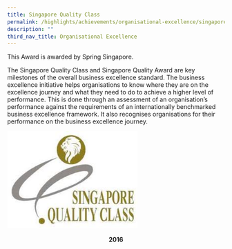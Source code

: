 ```yaml
---
title: Singapore Quality Class
permalink: /highlights/achievements/organisational-excellence/singapore-quality-class/
description: ""
third_nav_title: Organisational Excellence
---
```

<p>This Award is awarded by Spring Singapore.&nbsp;</p>
<p>The Singapore Quality Class and Singapore Quality Award are key milestones of the overall business excellence standard. The business excellence initiative helps organisations to know where they are on the excellence journey and what they need to do to achieve a higher level of performance. This is done through an assessment of an organisation&rsquo;s performance against the requirements of an internationally benchmarked business excellence framework. It also recognises organisations for their performance on the business excellence journey.&nbsp;</p>
<img style="width: 60%;" src="/images/sqc.jpg" />
<p style="text-align: center;"><strong>2016</strong></p>